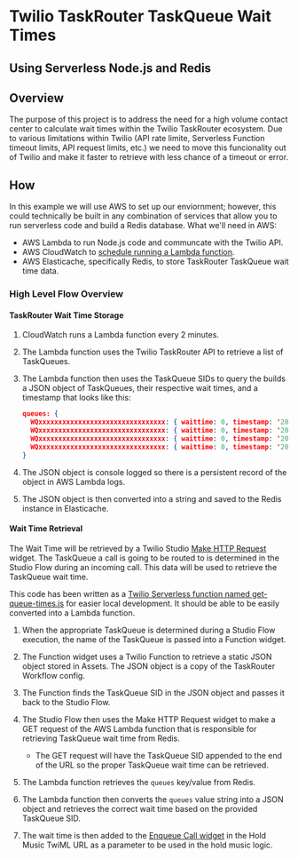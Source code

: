 # Twilio TaskRouter TaskQueue Wait Times

## Using Serverless Node.js and Redis

## Overview

The purpose of this project is to address the need for a high volume contact center to calculate wait times within the Twilio TaskRouter ecosystem. Due to various limitations within Twilio (API rate limite, Serverless Function timeout limits, API request limits, etc.) we need to move this funcionality out of Twilio and make it faster to retrieve with less chance of a timeout or error.

## How

In this example we will use AWS to set up our enviornment; however, this could technically be built in any combination of services that allow you to run serverless code and build a Redis database. What we'll need in AWS:

- AWS Lambda to run Node.js code and communcate with the Twilio API.
- AWS CloudWatch to [schedule running a Lambda function](https://docs.aws.amazon.com/AmazonCloudWatch/latest/events/RunLambdaSchedule.html).
- AWS Elasticache, specifically Redis, to store TaskRouter TaskQueue wait time data.

### High Level Flow Overview

#### TaskRouter Wait Time Storage

1. CloudWatch runs a Lambda function every 2 minutes.
2. The Lambda function uses the Twilio TaskRouter API to retrieve a list of TaskQueues.
3. The Lambda function then uses the TaskQueue SIDs to query the builds a JSON object of TaskQueues, their respective wait times, and a timestamp that looks like this:

   ```json
   queues: {
     WQxxxxxxxxxxxxxxxxxxxxxxxxxxxxxxxx: { waittime: 0, timestamp: '2022-01-25T21:49:52.812Z' },
     WQxxxxxxxxxxxxxxxxxxxxxxxxxxxxxxxx: { waittime: 0, timestamp: '2022-01-25T21:49:53.319Z' },
     WQxxxxxxxxxxxxxxxxxxxxxxxxxxxxxxxx: { waittime: 0, timestamp: '2022-01-25T21:49:54.006Z' },
     WQxxxxxxxxxxxxxxxxxxxxxxxxxxxxxxxx: { waittime: 0, timestamp: '2022-01-25T21:49:54.661Z' }
   }
   ```

4. The JSON object is console logged so there is a persistent record of the object in AWS Lambda logs.
5. The JSON object is then converted into a string and saved to the Redis instance in Elasticache.

#### Wait Time Retrieval

The Wait Time will be retrieved by a Twilio Studio [Make HTTP Request](https://www.twilio.com/docs/studio/widget-library/http-request) widget. The TaskQueue a call is going to be routed to is determined in the Studio Flow during an incoming call. This data will be used to retrieve the TaskQueue wait time.

This code has been written as a [Twilio Serverless function named get-queue-times.js](https://github.com/jmadden/Twilio-TaskQueue-WaitTime-at-Scale/blob/main/queue-wait-time/functions/get-queue-times.js) for easier local development. It should be able to be easily converted into a Lambda function.

1. When the appropriate TaskQueue is determined during a Studio Flow execution, the name of the TaskQueue is passed into a Function widget.
2. The Function widget uses a Twilio Function to retrieve a static JSON object stored in Assets. The JSON object is a copy of the TaskRouter Workflow config.
3. The Function finds the TaskQueue SID in the JSON object and passes it back to the Studio Flow.
4. The Studio Flow then uses the Make HTTP Request widget to make a GET request of the AWS Lambda function that is responsible for retrieving TaskQueue wait time from Redis.

   - The GET request will have the TaskQueue SID appended to the end of the URL so the proper TaskQueue wait time can be retrieved.

5. The Lambda function retrieves the `queues` key/value from Redis.
6. The Lambda function then converts the `queues` value string into a JSON object and retrieves the correct wait time based on the provided TaskQueue SID.
7. The wait time is then added to the [Enqueue Call widget](https://www.twilio.com/docs/studio/widget-library/enqueue-call) in the Hold Music TwiML URL as a parameter to be used in the hold music logic.
